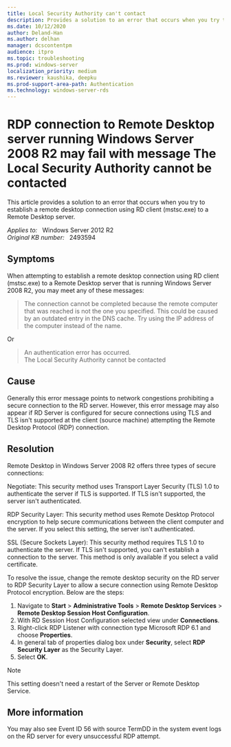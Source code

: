 ```yaml
---
title: Local Security Authority can't contact
description: Provides a solution to an error that occurs when you try to establish a remote desktop connection using RD client (mstsc.exe) to a Remote Desktop server.
ms.date: 10/12/2020
author: Deland-Han 
ms.author: delhan
manager: dcscontentpm
audience: itpro
ms.topic: troubleshooting
ms.prod: windows-server
localization_priority: medium
ms.reviewer: kaushika, deepku
ms.prod-support-area-path: Authentication
ms.technology: windows-server-rds
---
```

# RDP connection to Remote Desktop server running Windows Server 2008 R2 may fail with message The Local Security Authority cannot be contacted

This article provides a solution to an error that occurs when you try to establish a remote desktop connection using RD client (mstsc.exe) to a Remote Desktop server.

_Applies to:_ &nbsp; Windows Server 2012 R2  
_Original KB number:_ &nbsp; 2493594

## Symptoms

When attempting to establish a remote desktop connection using RD client (mstsc.exe) to a Remote Desktop server that is running Windows Server 2008 R2, you may meet any of these messages:

> The connection cannot be completed because the remote computer that was reached is not the one you specified. This could be caused by an outdated entry in the DNS cache. Try using the IP address of the computer instead of the name.

Or

> An authentication error has occurred.  
The Local Security Authority cannot be contacted

## Cause

Generally this error message points to network congestions prohibiting a secure connection to the RD server. However, this error message may also appear if RD Server is configured for secure connections using TLS and TLS isn't supported at the client (source machine) attempting the Remote Desktop Protocol (RDP) connection.

## Resolution

Remote Desktop in Windows Server 2008 R2 offers three types of secure connections:

Negotiate: This security method uses Transport Layer Security (TLS) 1.0 to authenticate the server if TLS is supported. If TLS isn't supported, the server isn't authenticated.

RDP Security Layer: This security method uses Remote Desktop Protocol encryption to help secure communications between the client computer and the server. If you select this setting, the server isn't authenticated.

SSL (Secure Sockets Layer): This security method requires TLS 1.0 to authenticate the server. If TLS isn't supported, you can't establish a connection to the server. This method is only available if you select a valid certificate.

To resolve the issue, change the remote desktop security on the RD server to RDP Security Layer to allow a secure connection using Remote Desktop Protocol encryption. Below are the steps:

1. Navigate to **Start** > **Administrative Tools** > **Remote Desktop Services** > **Remote Desktop Session Host Configuration**.
2. With RD Session Host Configuration selected view under **Connections**.  
3. Right-click RDP Listener with connection type Microsoft RDP 6.1 and choose **Properties**.
4. In general tab of properties dialog box under **Security**, select **RDP Security Layer** as the Security Layer.
5. Select **OK**.

> [!NOTE]
> This setting doesn't need a restart of the Server or Remote Desktop Service.

## More information

You may also see Event ID 56 with source TermDD in the system event logs on the RD server for every unsuccessful RDP attempt.
